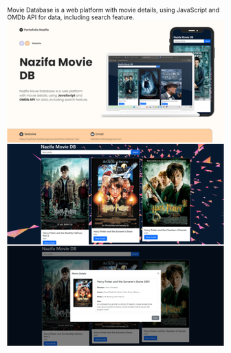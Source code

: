 Movie Database is a web platform with movie details, using JavaScript and OMDb API for data, including search feature.
![alt text](https://github.com/Nazifatul-Fadhilah/moviedb/blob/main/src/moviedbc.png?raw=true)
![alt text](https://github.com/Nazifatul-Fadhilah/moviedb/blob/main/src/moviedb11.png?raw=true)
![alt text](https://github.com/Nazifatul-Fadhilah/moviedb/blob/main/src/moviedb12.png?raw=true)
